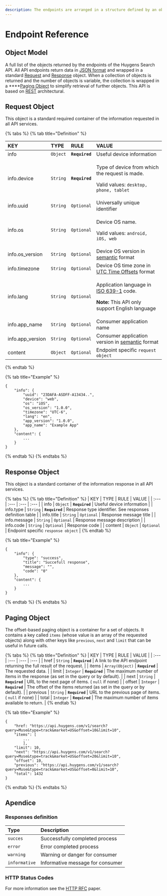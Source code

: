 ```yaml
---
description: The endpoints are arranged in a structure defined by an object model.
---
```


# Endpoint Reference

## Object Model

A full list of the objects returned by the endpoints of the Huygens Search API. All API endpoints return data in [JSON format](https://www.json.org/json-en.html) and wrapped in a standard [Request](./#request-object) and [Response](./#response-object) object. When a collection of objects is returned and the number of objects is variable, the collection is wrapped in a ****[Pag](./#paging-object)i[ng Object](./#paging-object)  to simplify retrieval of further objects. This API is based on [REST](https://www.ics.uci.edu/~fielding/pubs/dissertation/rest_arch_style.htm) architectural.

## Request Object

This object is a standard required container of the information requested in all API services.

{% tabs %}
{% tab title="Definition" %}
<table>
  <thead>
    <tr>
      <th style="text-align:left">KEY</th>
      <th style="text-align:left">TYPE</th>
      <th style="text-align:left">RULE</th>
      <th style="text-align:left">VALUE</th>
    </tr>
  </thead>
  <tbody>
    <tr>
      <td style="text-align:left">info</td>
      <td style="text-align:left"><code>Object</code>
      </td>
      <td style="text-align:left"><b><code>Required</code></b>
      </td>
      <td style="text-align:left">Useful device information</td>
    </tr>
    <tr>
      <td style="text-align:left">info.device</td>
      <td style="text-align:left"><code>String</code>
      </td>
      <td style="text-align:left"><b><code>Required</code></b>
      </td>
      <td style="text-align:left">
        <p>Type of device from which the request is made.</p>
        <p>Valid values: <code>desktop, phone, tablet</code>
        </p>
      </td>
    </tr>
    <tr>
      <td style="text-align:left">info.uuid</td>
      <td style="text-align:left"><code>String</code>
      </td>
      <td style="text-align:left"><code>Optional</code>
      </td>
      <td style="text-align:left">Universally unique identifier</td>
    </tr>
    <tr>
      <td style="text-align:left">info.os</td>
      <td style="text-align:left"><code>String</code>
      </td>
      <td style="text-align:left"><code>Optional</code>
      </td>
      <td style="text-align:left">
        <p>Device OS name.</p>
        <p>Valid values: <code>android, iOS, web</code>
        </p>
      </td>
    </tr>
    <tr>
      <td style="text-align:left">info.os_version</td>
      <td style="text-align:left"><code>String</code>
      </td>
      <td style="text-align:left"><code>Optional</code>
      </td>
      <td style="text-align:left">Device OS version in <a href="https://semver.org/">semantic</a> format</td>
    </tr>
    <tr>
      <td style="text-align:left">info.timezone</td>
      <td style="text-align:left"><code>String</code>
      </td>
      <td style="text-align:left"><code>Optional</code>
      </td>
      <td style="text-align:left">Device OS time zone in <a href="https://www.utctime.net/utc-time-zone-offsets">UTC Time Offsets</a> format</td>
    </tr>
    <tr>
      <td style="text-align:left">info.lang</td>
      <td style="text-align:left"><code>String</code>
      </td>
      <td style="text-align:left"><code>Optional</code>
      </td>
      <td style="text-align:left">
        <p>Application language in <a href="https://en.wikipedia.org/wiki/List_of_ISO_639-1_codes">ISO 639-1</a> code.</p>
        <p><b>Note:</b> This API only support English language</p>
      </td>
    </tr>
    <tr>
      <td style="text-align:left">info.app_name</td>
      <td style="text-align:left"><code>String</code>
      </td>
      <td style="text-align:left"><code>Optional</code>
      </td>
      <td style="text-align:left">Consumer application name</td>
    </tr>
    <tr>
      <td style="text-align:left">info.app_version</td>
      <td style="text-align:left"><code>String</code>
      </td>
      <td style="text-align:left"><code>Optional</code>
      </td>
      <td style="text-align:left">Consumer application version in <a href="https://semver.org/">semantic</a> format</td>
    </tr>
    <tr>
      <td style="text-align:left">content</td>
      <td style="text-align:left"><code>Object</code>
      </td>
      <td style="text-align:left"><code>Optional</code>
      </td>
      <td style="text-align:left">Endpoint specific <code>request object </code>
      </td>
    </tr>
  </tbody>
</table>
{% endtab %}

{% tab title="Example" %}
```http
{
    "info": {
        "uuid": "23DAFA-ASDFF-A13434..",
        "device": "web",
        "os": "iOS",
        "os_version": "1.0.0",
        "timezone": "UTC-6",
        "lang": "en",
        "app_version": "1.0.0",
        "app_name": "Example App"
    },
    "content": {
        ...
    }
}
```
{% endtab %}
{% endtabs %}

## Response Object

This object is a standard container of the information response in all API services.

{% tabs %}
{% tab title="Definition" %}
| KEY | TYPE | RULE | VALUE |
| :--- | :--- | :--- | :--- |
| info | `Object` | **`Required`** | Useful device information |
| info.type | `String` | **`Required`** | Response type identifier.  See responses definition table |
| info.title | `String` | `Optional` | Response message title |
| info.message | `String` | `Optional` | Response message description |
| info.code | `String` | `Optional` | Response code |
| content | `Object` | `Optional` | Endpoint specific `response object`  |
{% endtab %}

{% tab title="Example" %}
```text
{
    "info": {
        "type": "success",
        "title": "Succefull response",
        "message": "",
        "code": "0"
    },
    "content": {
        ...
    }
}
```
{% endtab %}
{% endtabs %}

## Paging Object

The offset-based paging object is a container for a set of objects. It contains a key called `items` \(whose value is an array of the requested objects\) along with other keys like `previous`, `next` and `limit` that can be useful in future calls.

{% tabs %}
{% tab title="Definition" %}
| KEY | TYPE | RULE | VALUE |
| :--- | :--- | :--- | :--- |
| href | `String` | **`Required`** | A link to the API endpoint returning the full result of the request. |
| items | `Array(Object)` | **`Required`** | The requested data. |
| limit | `Integer` | **`Required`** | The maximum number of items in the response \(as set in the query or by default\). |
| next | `String` | **`Required`** | URL to the next page of items. \( `null` if none\) |
| offset | `Integer` | **`Required`** | The offset of the items returned \(as set in the query or by default\). |
| previous | `String` | **`Required`** | URL to the previous page of items. \( `null` if none\) |
| total | `Integer` | **`Required`** | The maximum number of items available to return. |
{% endtab %}

{% tab title="Example" %}
```http
{
    "href: "https://api.huygens.com/v1/search?query=Muse&type=track&market=US&offset=10&limit=10",
    "items": [
        ...
        ],
    "limit": 10,
    "next": "https://api.huygens.com/v1/search?query=Muse&type=track&market=US&offset=20&limit=10",
    "offset": 10,
    "previous": "https://api.huygens.com/v1/search?query=Muse&type=track&market=US&offset=0&limit=10",
    "total": 1432
}
```
{% endtab %}
{% endtabs %}

## Apendice

### Responses definition

| Type | Description |
| :--- | :--- |
| `succes` | Successfully completed process |
| `error` | Error completed process |
| `warning` | Warning or danger for consumer |
| `informative` | Informative message for consumer |

### HTTP Status Codes

For more information see the [HTTP RFC](https://tools.ietf.org/html/rfc7231) paper.

